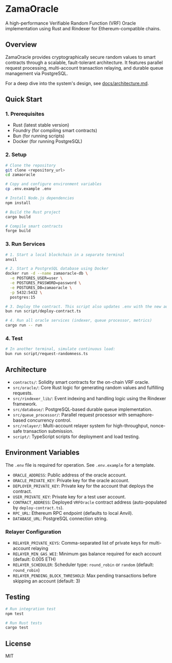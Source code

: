 # ZamaOracle

A high-performance Verifiable Random Function (VRF) Oracle implementation using Rust and Rindexer for Ethereum-compatible chains.

## Overview

ZamaOracle provides cryptographically secure random values to smart contracts through a scalable, fault-tolerant architecture. It features parallel request processing, multi-account transaction relaying, and durable queue management via PostgreSQL.

For a deep dive into the system's design, see [docs/architecture.md](docs/architecture.md).

## Quick Start

### 1. Prerequisites

- Rust (latest stable version)
- Foundry (for compiling smart contracts)
- Bun (for running scripts)
- Docker (for running PostgreSQL)

### 2. Setup

```bash
# Clone the repository
git clone <repository_url>
cd zamaoracle

# Copy and configure environment variables
cp .env.example .env

# Install Node.js dependencies
npm install

# Build the Rust project
cargo build

# Compile smart contracts
forge build
```

### 3. Run Services

```bash
# 1. Start a local blockchain in a separate terminal
anvil

# 2. Start a PostgreSQL database using Docker
docker run -d --name zamaoracle-db \
  -e POSTGRES_USER=user \
  -e POSTGRES_PASSWORD=password \
  -e POSTGRES_DB=zamaoracle \
  -p 5432:5432 \
  postgres:15

# 3. Deploy the contract. This script also updates .env with the new address.
bun run script/deploy-contract.ts

# 4. Run all oracle services (indexer, queue processor, metrics)
cargo run -- run
```

### 4. Test

```bash
# In another terminal, simulate continuous load:
bun run script/request-randomness.ts
```

## Architecture

- `contracts/`: Solidity smart contracts for the on-chain VRF oracle.
- `src/oracle/`: Core Rust logic for generating random values and fulfilling requests.
- `src/rindexer_lib/`: Event indexing and handling logic using the Rindexer framework.
- `src/database/`: PostgreSQL-based durable queue implementation.
- `src/queue_processor/`: Parallel request processor with semaphore-based concurrency control.
- `src/relayer/`: Multi-account relayer system for high-throughput, nonce-safe transaction submission.
- `script/`: TypeScript scripts for deployment and load testing.

## Environment Variables

The `.env` file is required for operation. See `.env.example` for a template.

- `ORACLE_ADDRESS`: Public address of the oracle account.
- `ORACLE_PRIVATE_KEY`: Private key for the oracle account.
- `DEPLOYER_PRIVATE_KEY`: Private key for the account that deploys the contract.
- `USER_PRIVATE_KEY`: Private key for a test user account.
- `CONTRACT_ADDRESS`: Deployed `VRFOracle` contract address (auto-populated by `deploy-contract.ts`).
- `RPC_URL`: Ethereum RPC endpoint (defaults to local Anvil).
- `DATABASE_URL`: PostgreSQL connection string.

### Relayer Configuration

- `RELAYER_PRIVATE_KEYS`: Comma-separated list of private keys for multi-account relaying
- `RELAYER_MIN_GAS_WEI`: Minimum gas balance required for each account (default: 0.005 ETH)
- `RELAYER_SCHEDULER`: Scheduler type: `round_robin` or `random` (default: `round_robin`)
- `RELAYER_PENDING_BLOCK_THRESHOLD`: Max pending transactions before skipping an account (default: 3)

## Testing

```bash
# Run integration test
npm test

# Run Rust tests
cargo test
```

## License

MIT
